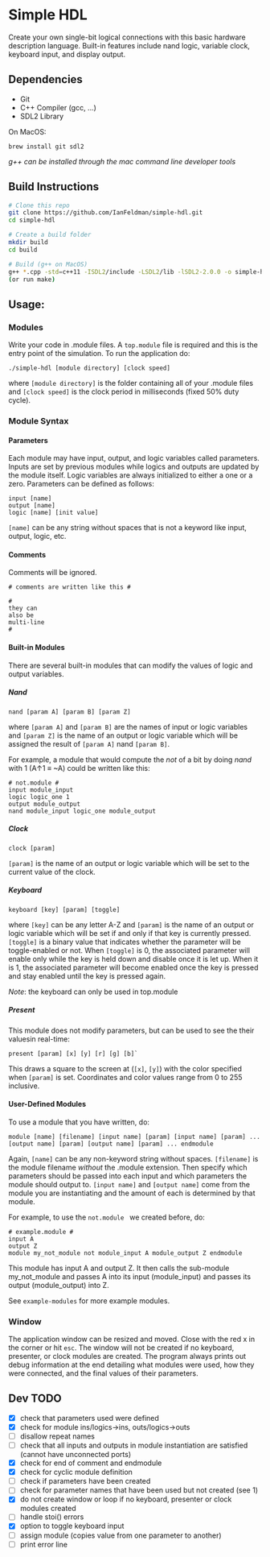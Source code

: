 # Simple HDL
Create your own single-bit logical connections with this basic hardware description language. Built-in features include nand logic, variable clock, keyboard input, and display output. 

## Dependencies
- Git
- C++ Compiler (gcc, ...)
- SDL2 Library

On MacOS:
```
brew install git sdl2
```

*g++ can be installed through the mac command line developer tools*

## Build Instructions
```sh
# Clone this repo
git clone https://github.com/IanFeldman/simple-hdl.git
cd simple-hdl

# Create a build folder
mkdir build
cd build

# Build (g++ on MacOS)
g++ *.cpp -std=c++11 -ISDL2/include -LSDL2/lib -lSDL2-2.0.0 -o simple-hdl
(or run make)
```

## Usage:
### Modules
Write your code in .module files. A `top.module` file is required and this is the entry point of the simulation.
To run the application do:
```
./simple-hdl [module directory] [clock speed]
```
where `[module directory]` is the folder containing all of your .module files and `[clock speed]` is the clock period in milliseconds (fixed 50% duty cycle).

### Module Syntax
#### Parameters
Each module may have input, output, and logic variables called parameters. Inputs are set by previous modules while logics and outputs are updated by the module itself. Logic variables are always initialized to either a one or a zero. Parameters can be defined as follows: 
```
input [name]
output [name]
logic [name] [init value]
```
`[name]` can be any string without spaces that is not a keyword like input, output, logic, etc.

#### Comments
Comments will be ignored.
```
# comments are written like this #
```
```
#
they can
also be
multi-line
#
```

#### Built-in Modules
There are several built-in modules that can modify the values of logic and output variables.

##### Nand
```
nand [param A] [param B] [param Z]
```
where `[param A]` and `[param B]` are the names of input or logic variables and `[param Z]` is the name of an output or logic variable which will be assigned the result of `[param A]` nand `[param B]`.

For example, a module that would compute the _not_ of a bit by doing _nand_ with 1 (A↑1 ≡ ~A) could be written like this:
```
# not.module #
input module_input
logic logic_one 1
output module_output
nand module_input logic_one module_output
```

##### Clock
```
clock [param]
```
`[param]` is the name of an output or logic variable which will be set to the current value of the clock.

##### Keyboard
```
keyboard [key] [param] [toggle]
```
where `[key]` can be any letter A-Z and `[param]` is the name of an output or logic variable which will be set if and only if that key is currently pressed.  `[toggle]` is a binary value that indicates whether the parameter will be toggle-enabled or not. When `[toggle]` is 0, the associated parameter will enable only while the key is held down and disable once it is let up. When it is 1, the associated parameter will become enabled once the key is pressed and stay enabled until the key is pressed again. 

*Note*: the keyboard can only be used in top.module

##### Present
This module does not modify parameters, but can be used to see the their valuesin real-time:
```
present [param] [x] [y] [r] [g] [b]`
```
This draws a square to the screen at (`[x]`, `[y]`) with the color specified when `[param]` is set. Coordinates and color values range from 0 to 255 inclusive.

#### User-Defined Modules
To use a module that you have written, do:
```
module [name] [filename] [input name] [param] [input name] [param] ... [output name] [param] [output name] [param] ... endmodule
```
Again, `[name]` can be any non-keyword string without spaces. `[filename]` is the module filename _without_ the .module extension. Then specify which parameters should be passed into each input and which parameters the module should output to. `[input name]` and `[output name]` come from the module you are instantiating and the amount of each is determined by that module.

For example, to use the `not.module ` we created before, do:
```
# example.module #
input A
output Z
module my_not_module not module_input A module_output Z endmodule
```
This module has input A and output Z. It then calls the sub-module my_not_module and passes A into its input (module_input) and passes its output (module_output) into Z.

See `example-modules` for more example modules.

### Window
The application window can be resized and moved. Close with the red x in the corner or hit `esc`. The window will not be created if no keyboard, presenter, or clock modules are created. The program always prints out debug information at the end detailing what modules were used, how they were connected, and the final values of their parameters.

## Dev TODO

- [x] check that parameters used were defined 
- [x] check for module ins/logics->ins, outs/logics->outs 
- [ ] disallow repeat names
- [ ] check that all inputs and outputs in module instantiation are satisfied (cannot have unconnected ports)
- [x] check for end of comment and endmodule
- [x] check for cyclic module definition
- [ ] check if parameters have been created
- [ ] check for parameter names that have been used but not created (see 1)
- [x] do not create window or loop if no keyboard, presenter or clock modules created
- [ ] handle stoi() errors
- [x] option to toggle keyboard input
- [ ] assign module (copies value from one parameter to another)
- [ ] print error line
